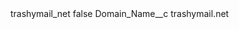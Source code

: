 <?xml version="1.0" encoding="UTF-8"?>
<CustomMetadata xmlns="http://soap.sforce.com/2006/04/metadata" xmlns:xsi="http://www.w3.org/2001/XMLSchema-instance" xmlns:xsd="http://www.w3.org/2001/XMLSchema">
    <label>trashymail_net</label>
    <protected>false</protected>
    <values>
        <field>Domain_Name__c</field>
        <value xsi:type="xsd:string">trashymail.net</value>
    </values>
</CustomMetadata>

